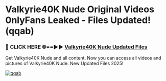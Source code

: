 # Valkyrie40K Nude Original Videos 0nlyFans Leaked - Files Updated! (qqab)

<h3>🔴 CLICK HERE 🌐==►► <a href="https://tinyurl.com/y5r63du9" rel="nofollow">Valkyrie40K Nude Updated Files</a></h3>

Get Valkyrie40K Nude and all content. Now you can access all videos and pictures of Valkyrie40K Nude. New Updated Files 2025!

[![qqab](https://i.imgur.com/UVo9nyh.gif)](https://tinyurl.com/y5r63du9)